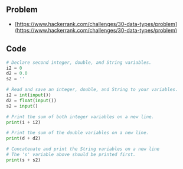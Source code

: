 ## Problem

* [https://www.hackerrank.com/challenges/30-data-types/problem](https://www.hackerrank.com/challenges/30-data-types/problem)

## Code

```py
# Declare second integer, double, and String variables.
i2 = 0
d2 = 0.0
s2 = ''

# Read and save an integer, double, and String to your variables.
i2 = int(input())
d2 = float(input())
s2 = input()

# Print the sum of both integer variables on a new line.
print(i + i2)

# Print the sum of the double variables on a new line.
print(d + d2)

# Concatenate and print the String variables on a new line
# The 's' variable above should be printed first.
print(s + s2)
```